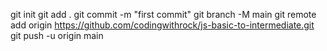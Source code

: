 git init
git add .
git commit -m "first commit"
git branch -M main
git remote add origin https://github.com/codingwithrock/js-basic-to-intermediate.git
git push -u origin main